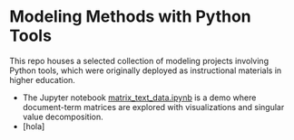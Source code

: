 # Modeling Methods with Python Tools

This repo houses a selected collection of modeling projects involving Python tools, which were originally deployed as instructional materials in higher education.
* The Jupyter notebook [matrix_text_data.ipynb](https://github.com/arielcintronarias/modeling_py/blob/main/matrix_text_data.ipynb) is a demo where document-term matrices are explored with visualizations and singular value decomposition.
* [hola]


